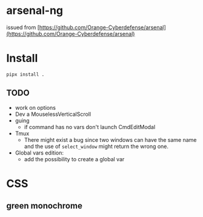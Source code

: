 # arsenal-ng

issued from [https://github.com/Orange-Cyberdefense/arsenal](https://github.com/Orange-Cyberdefense/arsenal)

# Install

`pipx install .`

## TODO
* work on options
* Dev a MouselessVerticalScroll
* guing
  * if command has no vars don't launch CmdEditModal
* Tmux
  * There might exist a bug since two windows can have the same name and the use of `select_window` might return the wrong one.
* Global vars edition:
  * add the possibility to create a global var




# CSS
## green monochrome

